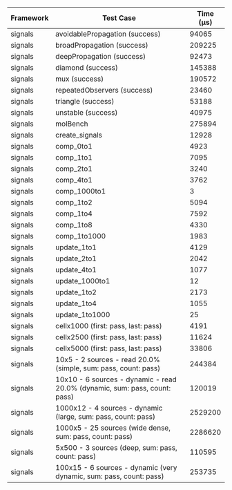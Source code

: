| Framework | Test Case | Time (μs) |
| --- | --- | --- |
| signals | avoidablePropagation (success) | 94065 |
| signals | broadPropagation (success) | 209225 |
| signals | deepPropagation (success) | 92473 |
| signals | diamond (success) | 145388 |
| signals | mux (success) | 190572 |
| signals | repeatedObservers (success) | 23460 |
| signals | triangle (success) | 53188 |
| signals | unstable (success) | 40975 |
| signals | molBench | 275894 |
| signals | create_signals | 12928 |
| signals | comp_0to1 | 4923 |
| signals | comp_1to1 | 7095 |
| signals | comp_2to1 | 3240 |
| signals | comp_4to1 | 3762 |
| signals | comp_1000to1 | 3 |
| signals | comp_1to2 | 5094 |
| signals | comp_1to4 | 7592 |
| signals | comp_1to8 | 4330 |
| signals | comp_1to1000 | 1983 |
| signals | update_1to1 | 4129 |
| signals | update_2to1 | 2042 |
| signals | update_4to1 | 1077 |
| signals | update_1000to1 | 12 |
| signals | update_1to2 | 2173 |
| signals | update_1to4 | 1055 |
| signals | update_1to1000 | 25 |
| signals | cellx1000 (first: pass, last: pass) | 4191 |
| signals | cellx2500 (first: pass, last: pass) | 11624 |
| signals | cellx5000 (first: pass, last: pass) | 33806 |
| signals | 10x5 - 2 sources - read 20.0% (simple, sum: pass, count: pass) | 244384 |
| signals | 10x10 - 6 sources - dynamic - read 20.0% (dynamic, sum: pass, count: pass) | 120019 |
| signals | 1000x12 - 4 sources - dynamic (large, sum: pass, count: pass) | 2529200 |
| signals | 1000x5 - 25 sources (wide dense, sum: pass, count: pass) | 2286620 |
| signals | 5x500 - 3 sources (deep, sum: pass, count: pass) | 110595 |
| signals | 100x15 - 6 sources - dynamic (very dynamic, sum: pass, count: pass) | 253735 |
